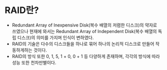 # RAID란?
- Redundant Array of Inexpensive Disk(복수 배열의 저렴한 디스크)의 약자로 쓰였으나 현재에 와서는 Redundant Array of Independent Disk(복수 배열의 독립 디스크)의 의미를 가지며 인식이 변하였다.  
- RAID의 기술은 다수의 디스크들을 하나로 묶어 하나의 논리적 디스크로 만들어 작동하게하는 것이다.  
- RAID의 방식 또한 0, 1, 5, 1 + 0, 0 + 1 등 다양하게 존재하며, 각각의 방식에 따라 성능 또한 천차만별이다.

